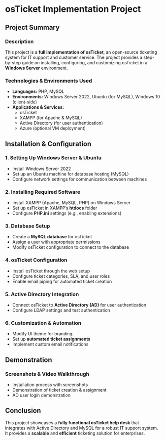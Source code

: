 # osTicket Implementation Project

## Project Summary

### Description
This project is a **full implementation of osTicket**, an open-source ticketing system for IT support and customer service. The project provides a step-by-step guide on installing, configuring, and customizing osTicket in a **Windows Server** environment.

### Technologies & Environments Used
- **Languages:** PHP, MySQL
- **Environments:** Windows Server 2022, Ubuntu (for MySQL), Windows 10 (client-side)
- **Applications & Services:**
  - osTicket
  - XAMPP (for Apache & MySQL)
  - Active Directory (for user authentication)
  - Azure (optional VM deployment)

## Installation & Configuration

### 1. Setting Up Windows Server & Ubuntu
- Install Windows Server 2022
- Set up an Ubuntu machine for database hosting (MySQL)
- Configure network settings for communication between machines

### 2. Installing Required Software
- Install XAMPP (Apache, MySQL, PHP) on Windows Server
- Set up osTicket in XAMPP’s **htdocs** folder
- Configure **PHP.ini** settings (e.g., enabling extensions)

### 3. Database Setup
- Create a **MySQL database** for osTicket
- Assign a user with appropriate permissions
- Modify osTicket configuration to connect to the database

### 4. osTicket Configuration
- Install osTicket through the web setup
- Configure ticket categories, SLA, and user roles
- Enable email piping for automated ticket creation

### 5. Active Directory Integration
- Connect osTicket to **Active Directory (AD)** for user authentication
- Configure LDAP settings and test authentication

### 6. Customization & Automation
- Modify UI theme for branding
- Set up **automated ticket assignments**
- Implement custom email notifications

## Demonstration

### Screenshots & Video Walkthrough
- Installation process with screenshots
- Demonstration of ticket creation & assignment
- AD user login demonstration

## Conclusion
This project showcases a **fully functional osTicket help desk** that integrates with Active Directory and MySQL for a robust IT support system. It provides a **scalable** and **efficient** ticketing solution for enterprises.
